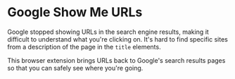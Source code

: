 # Google Show Me URLs

Google stopped showing URLs in the search engine results, making it difficult to understand what you're clicking on. It's hard to find specific sites from a description of the page in the `title` elements.

This browser extension brings URLs back to Google's search results pages so that you can safely see where you're going.
